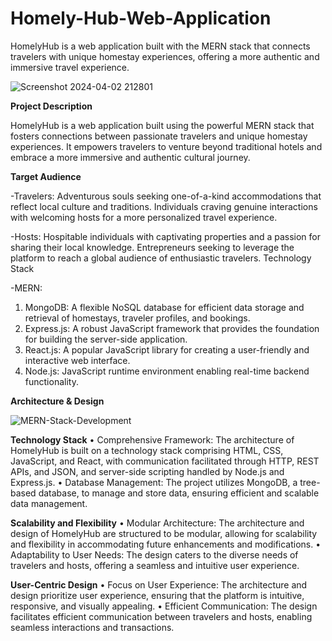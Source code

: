 # Homely-Hub-Web-Application

HomelyHub is a web application built with the MERN stack that connects travelers with unique homestay experiences, offering a more authentic and immersive travel experience.

![Screenshot 2024-04-02 212801](https://github.com/darshan2332/Homely-Hub-Web-Application/assets/146100584/78c372b0-4d0a-49d5-8663-8923a5c852f2)

**Project Description**

HomelyHub is a web application built using the powerful MERN stack that fosters connections between passionate travelers and unique homestay experiences. It empowers travelers to venture beyond traditional hotels and embrace a more immersive and authentic cultural journey.

**Target Audience**

-Travelers:
Adventurous souls seeking one-of-a-kind accommodations that reflect local culture and traditions.
Individuals craving genuine interactions with welcoming hosts for a more personalized travel experience.

-Hosts:
Hospitable individuals with captivating properties and a passion for sharing their local knowledge.
Entrepreneurs seeking to leverage the platform to reach a global audience of enthusiastic travelers.
Technology Stack

-MERN:
1. MongoDB: A flexible NoSQL database for efficient data storage and retrieval of homestays, traveler profiles, and bookings.
2. Express.js: A robust JavaScript framework that provides the foundation for building the server-side application.
3. React.js: A popular JavaScript library for creating a user-friendly and interactive web interface.
4. Node.js: JavaScript runtime environment enabling real-time backend functionality.

**Architecture & Design**

![MERN-Stack-Development](https://github.com/darshan2332/Homely-Hub-Web-Application/assets/146100584/7baa719a-1f97-49b0-87b3-a8fafd17bffa)

**Technology Stack**
• Comprehensive Framework: The architecture of HomelyHub is built on a technology stack 
comprising HTML, CSS, JavaScript, and React, with communication facilitated through HTTP, REST 
APIs, and JSON, and server-side scripting handled by Node.js and Express.js.
• Database Management: The project utilizes MongoDB, a tree-based database, to manage and store 
data, ensuring efficient and scalable data management.

**Scalability and Flexibility**
• Modular Architecture: The architecture and design of HomelyHub are structured to be modular, 
allowing for scalability and flexibility in accommodating future enhancements and modifications.
• Adaptability to User Needs: The design caters to the diverse needs of travelers and hosts, offering a 
seamless and intuitive user experience.

**User-Centric Design**
• Focus on User Experience: The architecture and design prioritize user experience, ensuring that the 
platform is intuitive, responsive, and visually appealing.
• Efficient Communication: The design facilitates efficient communication between travelers and hosts, 
enabling seamless interactions and transactions.

